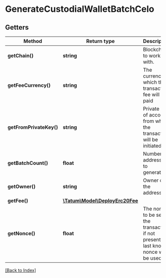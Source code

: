 # GenerateCustodialWalletBatchCelo

## Getters

Method | Return type | Description | Notes
------------ | ------------- | ------------- | -------------
**getChain()** | **string** | Blockchain to work with. |
**getFeeCurrency()** | **string** | The currency in which the transaction fee will be paid |
**getFromPrivateKey()** | **string** | Private key of account, from which the transaction will be initiated. |
**getBatchCount()** | **float** | Number of addresses to generate. |
**getOwner()** | **string** | Owner of the addresses. |
**getFee()** | [**\Tatum\Model\DeployErc20Fee**](DeployErc20Fee.md) |  | [optional]
**getNonce()** | **float** | The nonce to be set to the transaction; if not present, the last known nonce will be used | [optional]

[[Back to Index]](../index.md)
